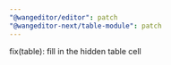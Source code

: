 ```yaml
---
"@wangeditor/editor": patch
"@wangeditor-next/table-module": patch
---
```


fix(table): fill in the hidden table cell
